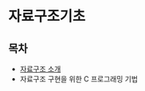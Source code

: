 # 자료구조기초

## 목차

- [자료구조 소개](https://github.com/WestSilver99/Data_Structure/tree/main/Chapter%2001)
- 자료구조 구현을 위한 C 프로그래밍 기법
